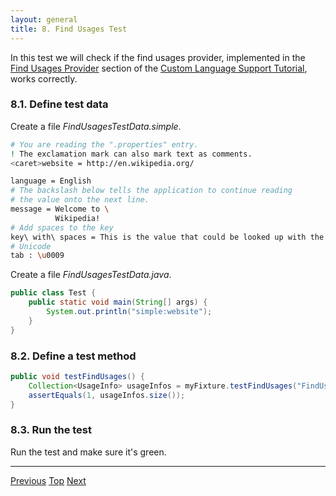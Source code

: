 ```yaml
---
layout: general
title: 8. Find Usages Test
---
```


In this test we will check if the find usages provider, implemented in the
[Find Usages Provider](find_usages_provider.html)
section of the
[Custom Language Support Tutorial](cls_tutorial.html),
works correctly.

### 8.1. Define test data

Create a file *FindUsagesTestData.simple*.

```bash
# You are reading the ".properties" entry.
! The exclamation mark can also mark text as comments.
<caret>website = http://en.wikipedia.org/

language = English
# The backslash below tells the application to continue reading
# the value onto the next line.
message = Welcome to \
          Wikipedia!
# Add spaces to the key
key\ with\ spaces = This is the value that could be looked up with the key "key with spaces".
# Unicode
tab : \u0009
```

Create a file *FindUsagesTestData.java*.

```java
public class Test {
    public static void main(String[] args) {
        System.out.println("simple:website");
    }
}
```

### 8.2. Define a test method

```java
public void testFindUsages() {
    Collection<UsageInfo> usageInfos = myFixture.testFindUsages("FindUsagesTestData.simple", "FindUsagesTestData.java");
    assertEquals(1, usageInfos.size());
}
```

### 8.3. Run the test

Run the test and make sure it's green.

-----

[Previous](folding_test.html)
[Top](../writing_tests_for_plugins.html)
[Next](commenter_test.html)
